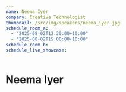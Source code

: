 ```yaml
---
name: Neema Iyer
company: Creative Technologist
thumbnail: /src/img/speakers/neema_iyer.jpg
schedule_room_a:
  - "2025-08-02T12:30:00+10:00"
  - "2025-08-02T15:00:00+10:00"
schedule_room_b: 
schedule_live_showcase: 
---
```


# Neema Iyer
